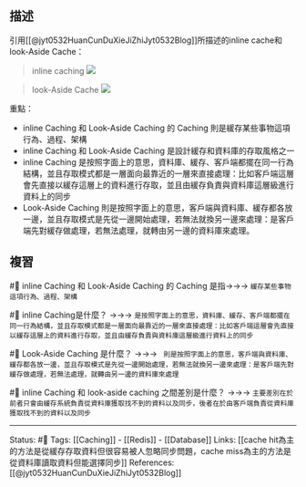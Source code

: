 ## 描述
引用[[@jyt0532HuanCunDuXieJiZhiJyt0532Blog]]所描述的inline cache和look-Aside Cache：

> inline caching
> ![](https://www.jyt0532.com/public/inline-cache.png)

> look-Aside Cache
> ![](https://www.jyt0532.com/public/look-aside-cache.png)

重點：
- inline Caching 和 Look-Aside Caching 的 Caching 則是緩存某些事物這項行為、過程、架構
- inline Caching 和 Look-Aside Caching 是設計緩存和資料庫的存取風格之一
-  inline Caching 是按照字面上的意思，資料庫、緩存、客戶端都擺在同一行為結構，並且存取模式都是一層面向最靠近的一層來直接處理：比如客戶端這層會先直接以緩存這層上的資料進行存取，並且由緩存負責與資料庫這層級進行資料上的同步
-  Look-Aside Caching 則是按照字面上的意思，客戶端與資料庫、緩存都各放一邊，並且存取模式是先從一邊開始處理，若無法就換另一邊來處理：是客戶端先對緩存做處理，若無法處理，就轉由另一邊的資料庫來處理。

## 複習
#🧠 inline Caching 和 Look-Aside Caching 的 Caching  是指->->-> `緩存某些事物這項行為、過程、架構`
<!--SR:!2022-07-08,27,250-->

#🧠 inline Caching是什麼？ ->->-> `是按照字面上的意思，資料庫、緩存、客戶端都擺在同一行為結構，並且存取模式都是一層面向最靠近的一層來直接處理：比如客戶端這層會先直接以緩存這層上的資料進行存取，並且由緩存負責與資料庫這層級進行資料上的同步`
<!--SR:!2022-07-05,25,250-->

#🧠  Look-Aside Caching 是什麼？ ->->-> ` 則是按照字面上的意思，客戶端與資料庫、緩存都各放一邊，並且存取模式是先從一邊開始處理，若無法就換另一邊來處理：是客戶端先對緩存做處理，若無法處理，就轉由另一邊的資料庫來處理`
<!--SR:!2022-08-30,58,250-->

#🧠  inline Caching 和 look-aside caching 之間差別是什麼？ ->->-> `主要差別在於前者只會由緩存系統負責從資料庫獲取找不到的資料以及同步，後者在於由客戶端負責從資料庫獲取找不到的資料以及同步`


---
Status: #🌱 
Tags:
[[Caching]] - [[Redis]] - [[Database]]
Links:
[[cache hit為主的方法是從緩存存取資料但很容易被人忽略同步問題，cache miss為主的方法是從資料庫讀取資料但能選擇同步]]
References:
[[@jyt0532HuanCunDuXieJiZhiJyt0532Blog]]